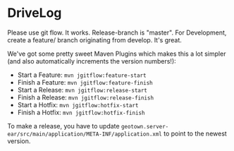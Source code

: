 DriveLog
=============================

Please use git flow. It works. Release-branch is "master". For Development, create a feature/ branch originating from develop. It's great.

We've got some pretty sweet Maven Plugins which makes this a lot simpler (and also automatically increments the version numbers!):

* Start a Feature: `mvn jgitflow:feature-start`
* Finish a Feature: `mvn jgitflow:feature-finish`
* Start a Release: `mvn jgitflow:release-start`
* Finish a Release: `mvn jgitflow:release-finish`
* Start a Hotfix: `mvn jgitflow:hotfix-start`
* Finish a Hotfix: `mvn jgitflow:hotfix-finish`

To make a release, you have to update `geotown.server-ear/src/main/application/META-INF/application.xml` to point to the newest version.
